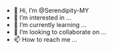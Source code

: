 - 👋 Hi, I’m @Serendipity-MY
- 👀 I’m interested in ...
- 🌱 I’m currently learning ...
- 💞️ I’m looking to collaborate on ...
- 📫 How to reach me ...

<!---
Serendipity-MY/Serendipity-MY is a ✨ special ✨ repository because its `README.md` (this file) appears on your GitHub profile.
You can click the Preview link to take a look at your changes.
--->

